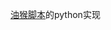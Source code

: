[油猴脚本](https://greasyfork.org/zh-CN/scripts/477107-microsoft-bing-rewards%E6%AF%8F%E6%97%A5%E4%BB%BB%E5%8A%A1%E8%84%9A%E6%9C%AC)的python实现
